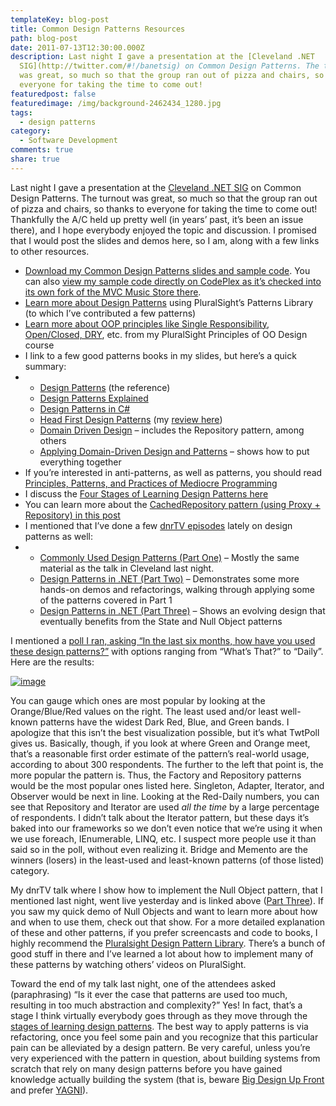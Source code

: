 ```yaml
---
templateKey: blog-post
title: Common Design Patterns Resources
path: blog-post
date: 2011-07-13T12:30:00.000Z
description: Last night I gave a presentation at the [Cleveland .NET
  SIG](http://twitter.com/#!/banetsig) on Common Design Patterns. The turnout
  was great, so much so that the group ran out of pizza and chairs, so thanks to
  everyone for taking the time to come out!
featuredpost: false
featuredimage: /img/background-2462434_1280.jpg
tags:
  - design patterns
category:
  - Software Development
comments: true
share: true
---
```

Last night I gave a presentation at the [Cleveland .NET SIG](http://twitter.com/#!/banetsig) on Common Design Patterns. The turnout was great, so much so that the group ran out of pizza and chairs, so thanks to everyone for taking the time to come out! Thankfully the A/C held up pretty well (in years’ past, it’s been an issue there), and I hope everybody enjoyed the topic and discussion. I promised that I would post the slides and demos here, so I am, along with a few links to other resources.

* [Download my Common Design Patterns slides and sample code](http://ssmith-presentations.s3.amazonaws.com/CommonDesignPatterns_20110712.zip). You can also [view my sample code directly on CodePlex as it’s checked into its own fork of the MVC Music Store there](http://mvcmusicstore.codeplex.com/SourceControl/network/Forks/ssmith/MvcMusicStoreRepositoryPattern).
* [Learn more about Design Patterns](http://www.pluralsight-training.net/microsoft/courses/TableOfContents?courseName=patterns-library) using PluralSight’s Patterns Library (to which I’ve contributed a few patterns)
* [Learn more about OOP principles like Single Responsibility, Open/Closed, DRY](http://www.pluralsight-training.net/microsoft/courses/TableOfContents?courseName=principles-oo-design), etc. from my PluralSight Principles of OO Design course
* I link to a few good patterns books in my slides, but here’s a quick summary:
* * [Design Patterns](http://amzn.to/95q9ux) (the reference)
  * [Design Patterns Explained](http://amzn.to/cr8Vxb)
  * [Design Patterns in C#](http://amzn.to/bqJgdU)
  * [Head First Design Patterns](http://amzn.to/aA4RS6) (my [review here](http://stevesmithblog.com/blog/head-first-design-patterns))
  * [Domain Driven Design](http://t.co/dF66TPQ) – includes the Repository pattern, among others
  * [Applying Domain-Driven Design and Patterns](http://t.co/k1OhQfn) – shows how to put everything together
* If you’re interested in anti-patterns, as well as patterns, you should read [Principles, Patterns, and Practices of Mediocre Programming](http://stevesmithblog.com/blog/principles-patterns-and-practices-of-mediocre-programming)
* I discuss the [Four Stages of Learning Design Patterns here](http://stevesmithblog.com/blog/the-4-stages-of-learning-design-patterns)
* You can learn more about the [CachedRepository pattern (using Proxy + Repository) in this post](http://stevesmithblog.com/blog/introducing-the-cachedrepository-pattern)
* I mentioned that I’ve done a few [dnrTV episodes](http://www.dnrtv.com/) lately on design patterns as well:
* * [Commonly Used Design Patterns (Part One)](http://www.dnrtv.com/default.aspx?showNum=194) – Mostly the same material as the talk in Cleveland last night.
  * [Design Patterns in .NET (Part Two)](http://www.dnrtv.com/default.aspx?showNum=196) – Demonstrates some more hands-on demos and refactorings, walking through applying some of the patterns covered in Part 1
  * [Design Patterns in .NET (Part Three)](http://www.dnrtv.com/default.aspx?showNum=201) – Shows an evolving design that eventually benefits from the State and Null Object patterns

I mentioned a [poll I ran, asking “In the last six months, how have you used these design patterns?”](http://twtpoll.com/r/t7jzrx) with options ranging from “What’s That?” to “Daily”. Here are the results:

[![image](<> "image")](http://stevesmithblog.com/files/media/image/Windows-Live-Writer/Common-Design-Patterns-Talk-in-Cleveland_8CB2/image_5.png)

You can gauge which ones are most popular by looking at the Orange/Blue/Red values on the right. The least used and/or least well-known patterns have the widest Dark Red, Blue, and Green bands. I apologize that this isn’t the best visualization possible, but it’s what TwtPoll gives us. Basically, though, if you look at where Green and Orange meet, that’s a reasonable first order estimate of the pattern’s real-world usage, according to about 300 respondents. The further to the left that point is, the more popular the pattern is. Thus, the Factory and Repository patterns would be the most popular ones listed here. Singleton, Adapter, Iterator, and Observer would be next in line. Looking at the Red-Daily numbers, you can see that Repository and Iterator are used *all the time* by a large percentage of respondents. I didn’t talk about the Iterator pattern, but these days it’s baked into our frameworks so we don’t even notice that we’re using it when we use foreach, IEnumerable, LINQ, etc. I suspect more people use it than said so in the poll, without even realizing it. Bridge and Memento are the winners (losers) in the least-used and least-known patterns (of those listed) category.

My dnrTV talk where I show how to implement the Null Object pattern, that I mentioned last night, went live yesterday and is linked above ([Part Three](http://www.dnrtv.com/default.aspx?showNum=201)). If you saw my quick demo of Null Objects and want to learn more about how and when to use them, check out that show. For a more detailed explanation of these and other patterns, if you prefer screencasts and code to books, I highly recommend the [Pluralsight Design Pattern Library](http://www.pluralsight-training.net/microsoft/courses/TableOfContents?courseName=patterns-library). There’s a bunch of good stuff in there and I’ve learned a lot about how to implement many of these patterns by watching others’ videos on PluralSight.

Toward the end of my talk last night, one of the attendees asked (paraphrasing) “Is it ever the case that patterns are used too much, resulting in too much abstraction and complexity?” Yes! In fact, that’s a stage I think virtually everybody goes through as they move through the [stages of learning design patterns](http://stevesmithblog.com/blog/the-4-stages-of-learning-design-patterns). The best way to apply patterns is via refactoring, once you feel some pain and you recognize that this particular pain can be alleviated by a design pattern. Be very careful, unless you’re very experienced with the pattern in question, about building systems from scratch that rely on many design patterns before you have gained knowledge actually building the system (that is, beware [Big Design Up Front](http://en.wikipedia.org/wiki/Big_Design_Up_Front) and prefer [YAGNI](http://en.wikipedia.org/wiki/YAGNI)).